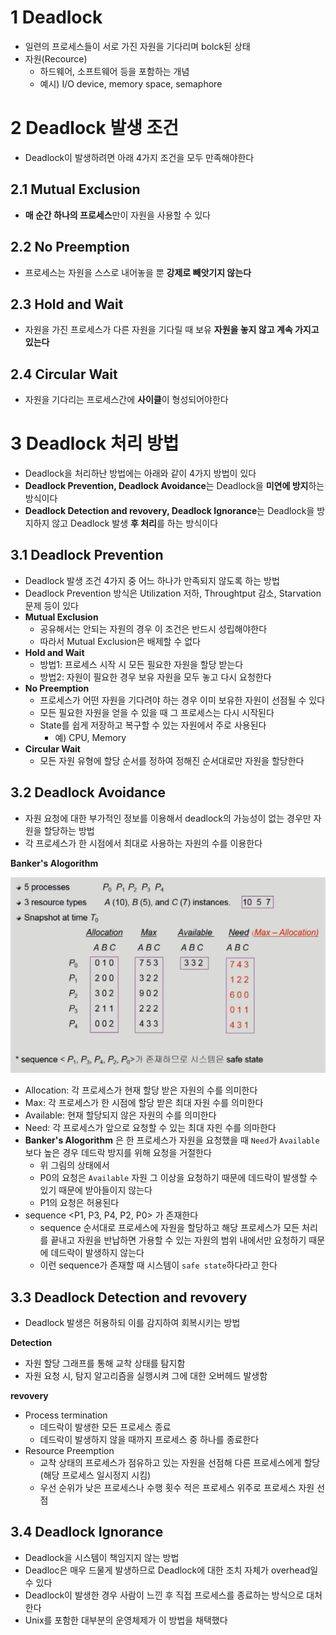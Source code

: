 # 1 Deadlock

* 일련의 프로세스들이 서로 가진 자원을 기다리며 bolck된 상태
* 자원(Recource)
  * 하드웨어, 소프트웨어 등을 포함하는 개념
  * 예시) I/O device, memory space, semaphore



# 2 Deadlock 발생 조건

* Deadlock이 발생하려면 아래 4가지 조건을 모두 만족해야한다



## 2.1 Mutual Exclusion

* **매 순간 하나의 프로세스**만이 자원을 사용할 수 있다



## 2.2 No Preemption

* 프로세스는 자원을 스스로 내어놓을 뿐 **강제로 빼앗기지 않는다**



## 2.3 Hold and Wait

* 자원을 가진 프로세스가 다른 자원을 기다릴 때 보유 **자원을 놓지 않고 계속 가지고 있는다**



## 2.4 Circular Wait

* 자원을 기다리는 프로세스간에 **사이클**이 형성되어야한다



# 3 Deadlock 처리 방법

* Deadlock을 처리하난 방법에는 아래와 같이 4가지 방법이 있다
* **Deadlock Prevention, Deadlock Avoidance**는 Deadlock을 **미연에 방지**하는 방식이다
* **Deadlock Detection and revovery, Deadlock Ignorance**는 Deadlock을 방지하지 않고 Deadlock 발생 **후 처리**를 하는 방식이다



## 3.1 Deadlock Prevention

* Deadlock 발생 조건 4가지 중 어느 하나가 만족되지 않도록 하는 방법
* Deadlock Prevention 방식은 Utilization 저하, Throughtput 감소, Starvation 문제 등이 있다
* **Mutual Exclusion**
  * 공유해서는 안되는 자원의 경우 이 조건은 반드시 성립해야한다
  * 따라서 Mutual Exclusion은 배제할 수 없다
* **Hold and Wait**
  * 방법1: 프로세스 시작 시 모든 필요한 자원을 할당 받는다
  * 방법2: 자원이 필요한 경우 보유 자원을 모두 놓고 다시 요청한다
* **No Preemption**
  * 프로세스가 어떤 자원을 기다려야 하는 경우 이미 보유한 자원이 선점될 수 있다
  * 모든 필요한 자원을 얻을 수 있을 때 그 프로세스는 다시 시작된다
  * State를 쉽게 저장하고 복구할 수 있는 자원에서 주로 사용된다
    * 예) CPU, Memory
* **Circular Wait**
  * 모든 자원 유형에 할당 순서를 정하여 정해진 순서대로만 자원을 할당한다



## 3.2 Deadlock Avoidance

* 자원 요청에 대한 부가적인 정보를 이용해서 deadlock의 가능성이 없는 경우만 자원을 할당하는 방법
* 각 프로세스가 한 시점에서 최대로 사용하는 자원의 수를 이용한다



**Banker's Alogorithm**

![image-20210810080655888](./images/banker's.png)

* Allocation: 각 프로세스가 현재 할당 받은 자원의 수를 의미한다
* Max: 각 프로세스가 한 시점에 할당 받은 최대 자원 수를 의미한다
* Available: 현재 할당되지 않은 자원의 수를 의미한다
* Need: 각 프로세스가 앞으로 요청할 수 있는 최대 자읜 수를 의마한다
* **Banker's Alogorithm** 은 한 프로세스가 자원을 요청했을 때 `Need`가 `Available` 보다 높은 경우 데드락 방지를 위해 요청을 거절한다
  * 위 그림의 상태에서
  * P0의 요청은 `Available` 자원 그 이상을 요청하기 때문에 데드락이 발생할 수 있기 때문에 받아들이지 않는다
  * P1의 요청은 허용된다
* sequence <P1, P3, P4, P2, P0> 가 존재한다
  * sequence 순서대로 프로세스에 자원을 할당하고 해당 프로세스가 모든 처리를 끝내고 자원을 반납하면 가용할 수 있는 자원의 범위 내에서만 요청하기 때문에 데드락이 발생하지 않는다
  * 이런 sequence가 존재할 때 시스템이 `safe state`하다라고 한다

 

## 3.3 Deadlock Detection and revovery

* Deadlock 발생은 허용하되 이를 감지하여 회복시키는 방법

**Detection**

* 자원 할당 그래프를 통해 교착 상태를 탐지함
* 자원 요청 시, 탐지 알고리즘을 실행시켜 그에 대한 오버헤드 발생함

**revovery**

* Process termination
  * 데드락이 발생한 모든 프로세스 종료
  * 데드락이 발생하지 않을 때까지 프로세스 중 하나를 종료한다
* Resource Preemption
  * 교착 상태의 프로세스가 점유하고 있는 자원을 선점해 다른 프로세스에게 할당 (해당 프로세스 일시정지 시킴)
  * 우선 순위가 낮은 프로세스나 수행 횟수 적은 프로세스 위주로 프로세스 자원 선점



## 3.4 Deadlock Ignorance

* Deadlock을 시스템이 책임지지 않는 방법
* Deadloc은 매우 드물게 발생하므로 Deadlock에 대한 조치 자체가 overhead일 수 있다
* Deadlock이 발생한 경우 사람이 느낀 후 직접 프로세스를 종료하는 방식으로 대처한다
* Unix를 포함한 대부분의 운영체제가 이 방법을 채택했다